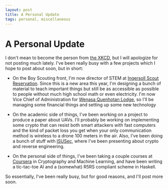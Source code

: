 ```yaml
---
layout: post
title: A Personal Update
tags: personal, miscellaneous
---
```


A Personal Update
=================

I don't mean to become the person from [the XKCD](https://xkcd.com/621/), but I will apologize for not posting much lately.  I've been really busy with a few projects which I hope to post about soon, but in short:

  * On the Boy Scouting front, I'm now director of STEM at [Ingersoll Scout Reservation](http://isrsummercamp.org/). Since this is a new area this year, I'm designing a bunch of material to teach important things but still be as accessible as possible to people without much high school math or even electricity.  I'm now Vice Chief of Administration for [Wenasa Quenhotan Lodge](http://wq23.org/), so I'll be managing some financial things and setting up some new technology

  * On the academic side of things, I've been working on a project to produce a paper about UAVs.  I'll probably be working on implementing some crypto that can resist both smart attackers with fast computers and the kind of packet loss you get when your only communication method is wireless to a drone 100 meters in the air.  Also, I've been doing a bunch of stuff with [ISUSec](isusec.com), where I've been presenting about crypto and reverse engineering.

  * On the personal side of things, I've been taking a couple courses at [Coursera](http://coursera.org) in Cryptography and Machine Learning, and have been writing a tic-tac-toe AI and a (somewhat) R5RS compliant scheme in Haskell.

So essentially, I've been really busy, but for good reasons, and I'll post more soon.
